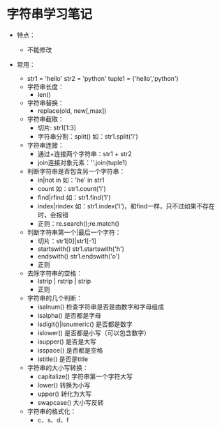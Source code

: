 # 字符串学习笔记

* 特点：
	+ 不能修改

* 常用：
	+ str1 = 'hello' str2 = 'python' tuple1 = ('hello','python')
	+ 字符串长度：
		- len() 
	+ 字符串替换：
		- replace(old, new[,max])
	+ 字符串截取：
		- 切片: str1[1:3]
		- 字符串分割：split() 如：str1.split('l')
	+ 字符串连接：
		- 通过+连接两个字符串：str1 + str2
		- join连接对象元素：''.join(tuple1) 
	+ 判断字符串是否包含另一个字符串：
		- in|not in			 如：'he' in str1
		- count				如：str1.count('l')
		- find|rfind        如：str1.find('l')
		- index|rindex      如：str1.index('l')，和find一样，只不过如果不存在时，会报错
		- 正则：re.search();re.match()
	+ 判断字符串第一个|最后一个字符：
		- 切片：str1[0]|str1[-1]
		- startswith() str1.startswith('h')
		- endswith() str1.endswith('o')
		- 正则
	+ 去除字符串的空格：
		- lstrip | rstrip | strip
		- 正则
	+ 字符串的几个判断：
		- isalnum() 检查字符串是否是由数字和字母组成
		- isalpha() 是否都是字母
		- isdigit()|isnumeric() 是否都是数字
		- islower() 是否都是小写（可以包含数字）
		- isupper() 是否是大写
		- isspace() 是否都是空格
		- istitle() 是否是title
	+ 字符串的大小写转换：
		- capitalize() 字符串第一个字符大写
		- lower() 转换为小写
		- upper() 转化为大写
		- swapcase() 大小写反转
	+ 字符串的格式化：
		- c、s、d、f

